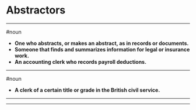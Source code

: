 # Abstractors
---
#noun
- **One who abstracts, or makes an abstract, as in records or documents.**
- **Someone that finds and summarizes information for legal or insurance work.**
- **An accounting clerk who records payroll deductions.**
---
#noun
- **A clerk of a certain title or grade in the British civil service.**
---
---
